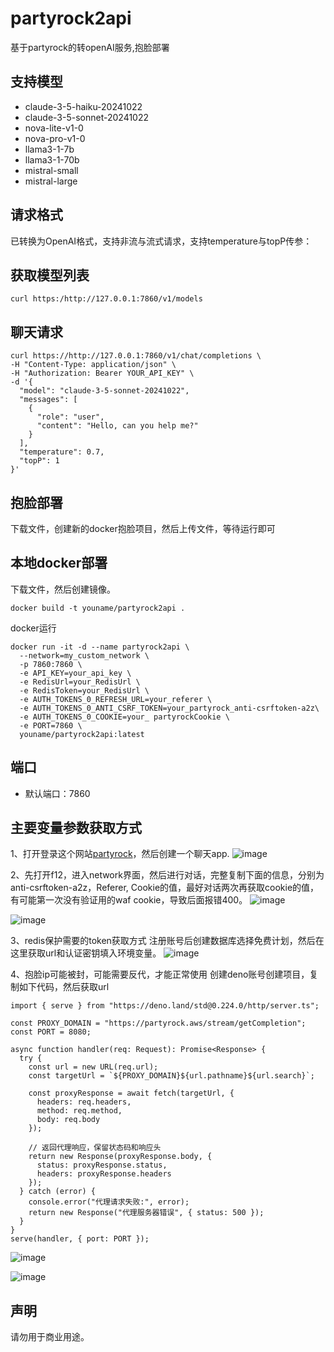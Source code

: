 # partyrock2api
基于partyrock的转openAI服务,抱脸部署
## 支持模型
- claude-3-5-haiku-20241022
- claude-3-5-sonnet-20241022
- nova-lite-v1-0
- nova-pro-v1-0
- llama3-1-7b
- llama3-1-70b
- mistral-small
- mistral-large

## 请求格式
已转换为OpenAI格式，支持非流与流式请求，支持temperature与topP传参：

## 获取模型列表
```
curl https:/http://127.0.0.1:7860/v1/models 
```
## 聊天请求
```
curl https://http://127.0.0.1:7860/v1/chat/completions \
-H "Content-Type: application/json" \
-H "Authorization: Bearer YOUR_API_KEY" \
-d '{
  "model": "claude-3-5-sonnet-20241022",
  "messages": [
    {
      "role": "user", 
      "content": "Hello, can you help me?"
    }
  ],
  "temperature": 0.7,
  "topP": 1
}'
```
## 抱脸部署
下载文件，创建新的docker抱脸项目，然后上传文件，等待运行即可

## 本地docker部署
下载文件，然后创建镜像。

```
docker build -t youname/partyrock2api .
```
docker运行
```
docker run -it -d --name partyrock2api \
  --network=my_custom_network \
  -p 7860:7860 \
  -e API_KEY=your_api_key \
  -e RedisUrl=your_RedisUrl \
  -e RedisToken=your_RedisUrl \
  -e AUTH_TOKENS_0_REFRESH_URL=your_referer \
  -e AUTH_TOKENS_0_ANTI_CSRF_TOKEN=your_partyrock_anti-csrftoken-a2z\
  -e AUTH_TOKENS_0_COOKIE=your_ partyrockCookie \
  -e PORT=7860 \
  youname/partyrock2api:latest
```
## 端口
- 默认端口：7860

## 主要变量参数获取方式
1、打开登录这个网站[partyrock](https://partyrock.aws/)，然后创建一个聊天app.
![image](https://github.com/user-attachments/assets/6df5667e-9726-4e83-a333-e4bd06e7f0f2)

2、先打开f12，进入network界面，然后进行对话，完整复制下面的信息，分别为anti-csrftoken-a2z，Referer, Cookie的值，最好对话两次再获取cookie的值，有可能第一次没有验证用的waf cookie，导致后面报错400。
![image](https://github.com/user-attachments/assets/b6af3cd8-5cea-4488-b804-ae07525c8a0e)

![image](https://github.com/user-attachments/assets/73323b2d-000d-42de-973b-b8ed0eb7cef5)

3、redis保护需要的token获取方式
注册账号后创建数据库选择免费计划，然后在这里获取url和认证密钥填入环境变量。
![image](https://github.com/user-attachments/assets/1c8afafa-ea18-43d0-92ba-0d5b4723e744)

4、抱脸ip可能被封，可能需要反代，才能正常使用
创建deno账号创建项目，复制如下代码，然后获取url
```
import { serve } from "https://deno.land/std@0.224.0/http/server.ts";

const PROXY_DOMAIN = "https://partyrock.aws/stream/getCompletion";
const PORT = 8080;

async function handler(req: Request): Promise<Response> {
  try {
    const url = new URL(req.url);
    const targetUrl = `${PROXY_DOMAIN}${url.pathname}${url.search}`;

    const proxyResponse = await fetch(targetUrl, {
      headers: req.headers,
      method: req.method,
      body: req.body
    });

    // 返回代理响应，保留状态码和响应头
    return new Response(proxyResponse.body, {
      status: proxyResponse.status,
      headers: proxyResponse.headers
    });
  } catch (error) {
    console.error("代理请求失败:", error);
    return new Response("代理服务器错误", { status: 500 });
  }
}
serve(handler, { port: PORT });
```
![image](https://github.com/user-attachments/assets/61f9d02d-90b4-4276-8d9b-cfbc932a4387)

![image](https://github.com/user-attachments/assets/c3aef6cd-2582-4077-ad2b-067d8e7756ca)

## 声明
请勿用于商业用途。
